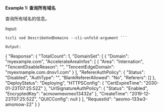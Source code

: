 **Example 1: 查询所有域名**

查询所有域名的信息。

Input: 

```
tccli vod DescribeVodDomains --cli-unfold-argument ```

Output: 
```
{
    "Response": {
        "TotalCount": 1,
        "DomainSet": [
            {
                "Domain": "myexample.com",
                "AccelerateAreaInfos": [
                    {
                        "Area": "Internation",
                        "TencentDisableReason": "",
                        "TencentEdgeDomain": "myexmample.com.dnsv1.com"
                    }
                ],
                "RefererAuthPolicy": {
                    "Status": "Disabled",
                    "AuthType": "",
                    "BlankRefererAllowed": "No",
                    "Referers": []
                },
                "DeployStatus": "Deploying",
                "HTTPSConfig": {
                    "CertExpireTime": "2030-01-23T07:25:52Z"
                },
                "UrlSignatureAuthPolicy": {
                    "Status": "Enabled",
                    "EncryptedKey": "acmowmeomeo13432a"
                },
                "CreateTime": "2019-12-23T07:25:52Z",
                "QUICConfig": null
            }
        ],
        "RequestId": "aeomo-133w3-amomow-22"
    }
}
```

